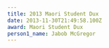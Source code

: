 ```yaml
---
title: 2013 Maori Student Dux
date: 2013-11-30T21:49:58.100Z
award: Maori Student Dux
person1_name: Jabob McGregor
---
```


